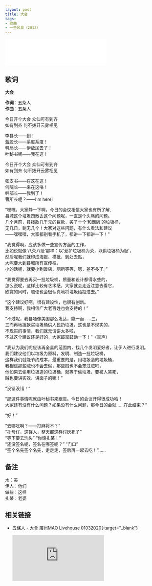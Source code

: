 ```yaml
---
layout: post
title: 大会
tags:
- 歌曲
- 一些风景（2012）
---
```


<iframe frameborder="no" border="0" marginwidth="0" marginheight="0" width=330 height=86 src="//music.163.com/outchain/player?type=2&id=28587864&auto=1&height=66"></iframe>

## 歌词

**大会**

**作词**：五条人  
**作曲**：五条人

今日开个大会 众仙可有到齐  
如有到齐 何不拨开云雾相见

李县长——到！  
蓝股长——系度系度！  
韩局长——伊放尿去了！  
叶秘书呢——我在这！

今日开个大会 众仙可有到齐  
如有到齐 何不拨开云雾相见

张支书——在这在这！  
何院长——来在这咯！  
韩部长——我到了！  
曹所长呢？——I'm here!

“嘿嘿，大家静一下啊，今日的会议相信大家也有所了解,  
县城这个垃圾四散丢这个问题呢，一直是个头痛的问题。  
几个月前，县拨款几千元的巨款，买了十个‘和谐牌’的垃圾桶，  
无几日，剩无几个！大家对这些问题，有什么看法和建议  
——嘿嘿嘿，大家都别看手机了，都讲一下都讲一下！”

“我觉得啊，应该多做一些宣传方面的工作，  
比如说就像‘八荣八耻’那样：以‘爱护垃圾桶为荣，以偷垃圾桶为耻’，  
然后呢我们就印成海报、横批，到处去贴，  
大呢要大到县城所有宣传栏，  
小的话呢，就要小到饭店、厕所等等，嗯，差不多了。”

“我觉得要去再买一批垃圾桶，质量和设计都得水些的，  
怎么说呢，这样比较有艺术感，大家就会走近注意去看它，  
欣赏的同时，顺便也会很认真地将垃圾给投进去。”

“这个建议好啊，很有建设性，也很有创新。  
我支持啊，我相信广大老百姓也会支持的！”

“不过呢，我县唔像美国那么发达，能一而……三，  
三而再地拨款买垃圾桶供人民扔垃圾，这也是不现实的，  
不现实的事情，我们就无谓讲太多啦，  
不过这个建议还是好的，大家鼓掌鼓励一下！”（掌声）

“我认为我们呢应该再全县的范围内，找几个发明爱好者，让伊人进行发明。  
我们建议他们以垃圾为原料，发明、制造一批垃圾桶，  
这样我们就能节约成本，最重要的是，用垃圾造的垃圾桶，  
我相信那些贼也不会去偷，那些贼也不会笨过贼吧，  
他如果去偷用垃圾造的垃圾桶，就等于偷垃圾，要被人笑死，  
贼也要讲实效、讲面子的嘛！”

“没错没错！”

“那这件事情呢就由叶秘书来跟进。今日的会议开得很成功哈！  
大家还有没有什么问题？如果没有什么问题，那今日的会就……在此结束？”

“好！”

“去哪吃啊？——打麻将不？”  
“扑母仔，这群人，整天都这样讨厌死了”  
“等下要去洗头” “你惊扎某！”  
“还没签名呢，签名在哪签呢？” “门口”  
 “签个名先签个名先，走走走，签后再一起去吃！”……

## 备注

水：美  
伊人：他们  
做些：这样  
扎某：老婆

## 相关链接

- [五條人 - 大會 廣州MAO Livehouse 01032020](https://www.bilibili.com/video/BV1H54y1S7bA/){:target="_blank"}
  
  <div class="iframe-container"><iframe class="responsive-iframe" src="http://player.bilibili.com/player.html?aid=838930644&cid=216641397&page=1" frameborder="no" allowfullscreen="true"></iframe></div>
